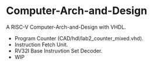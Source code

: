 # Computer-Arch-and-Design
A RISC-V Computer-Arch-and-Design with VHDL.

- Program Counter (CAD/hdl/lab2_counter_mixed.vhd).
- Instruction Fetch Unit.
- RV32I Base Instruvtion Set Decoder.
- WIP
